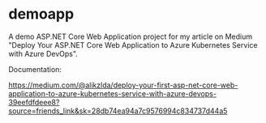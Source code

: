 # demoapp
A demo ASP.NET Core Web Application project for my article on Medium "Deploy Your ASP.NET Core Web Application to Azure Kubernetes Service with Azure DevOps".

Documentation: 

https://medium.com/@alikzlda/deploy-your-first-asp-net-core-web-application-to-azure-kubernetes-service-with-azure-devops-39eefdfdeee8?source=friends_link&sk=28db74ea94a7c9576994c834737d44a5
